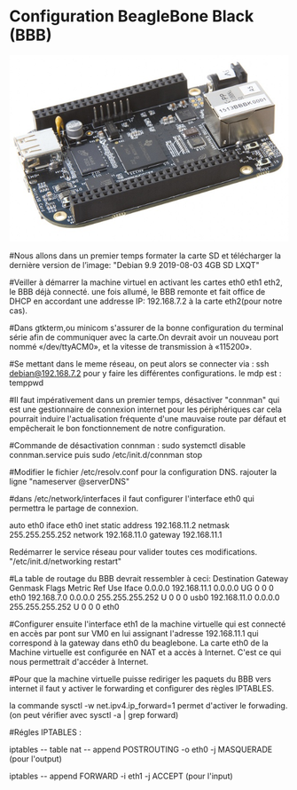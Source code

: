 # Configuration BeagleBone Black (BBB)

![alt Beaglebone](../images/bbb.jpg)

#Nous allons dans un premier temps formater la carte SD et  télécharger la dernière version de l’image: "Debian 9.9 2019-08-03 4GB SD LXQT" 

#Veiller à démarrer la machine virtuel en activant les cartes eth0 eth1 eth2, le BBB déjà connecté. une fois allumé, le BBB remonte et fait office de DHCP en accordant une addresse IP: 192.168.7.2 à la carte eth2(pour notre cas). 

#Dans  gtkterm,ou minicom  s'assurer de la bonne configuration du terminal série  afin  de  communiquer  avec  la  carte.On devrait avoir un nouveau port nommé «/dev/ttyACM0», et la  vitesse  de  transmission  à  «115200».

#Se mettant dans le meme réseau, on peut alors se connecter via : ssh debian@192.168.7.2 pour y faire les différentes configurations. le mdp est : temppwd

#Il faut impérativement dans un premier temps, désactiver "connman" qui est une gestionnaire de connexion internet pour les périphériques car cela pourrait induire l'actualisation fréquente d'une mauvaise route par défaut et empêcherait le bon fonctionnement de notre configuration.

#Commande de désactivation connman : sudo systemctl disable connman.service  puis sudo /etc/init.d/connman stop

#Modifier le fichier /etc/resolv.conf pour la configuration DNS. rajouter la ligne "nameserver @serverDNS"

#dans  /etc/network/interfaces il faut configurer l'interface eth0 qui permettra le partage de connexion. 

auto eth0
iface eth0 inet static
    address 192.168.11.2
    netmask 255.255.255.252
    network 192.168.11.0
    gateway 192.168.11.1
    
 Redémarrer le service réseau pour valider toutes ces modifications. "/etc/init.d/networking restart"

#La table de routage du BBB devrait ressembler à ceci:
Destination     Gateway         Genmask         Flags Metric Ref    Use Iface
0.0.0.0         192.168.11.1    0.0.0.0         UG    0      0        0 eth0
192.168.7.0     0.0.0.0         255.255.255.252 U     0      0        0 usb0
192.168.11.0    0.0.0.0         255.255.255.252 U     0      0        0 eth0

#Configurer ensuite l'interface eth1 de la machine virtuelle qui est connecté en accès par pont sur VM0 en lui assignant l'adresse 192.168.11.1 qui correspond à la gateway dans eth0 du beaglebone. La carte eth0 de la Machine virtuelle est configurée en NAT et a accès à Internet. C'est ce qui nous permettrait d'accéder à Internet. 

#Pour que la machine virtuelle puisse rediriger les paquets du BBB vers internet il faut y activer le forwarding et configurer des règles IPTABLES.
 
 la commande sysctl -w net.ipv4.ip_forward=1 permet d'activer le forwading. (on peut vérifier avec sysctl -a | grep forward)
 
 #Régles IPTABLES : 
 
  iptables -- table nat -- append POSTROUTING -o eth0 -j MASQUERADE  (pour l'output)
  
  iptables -- append FORWARD -i eth1 -j ACCEPT (pour l'input)






